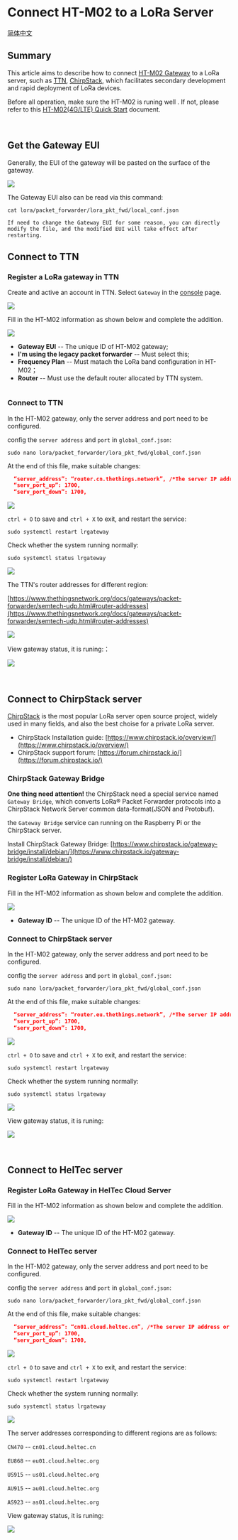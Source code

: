 # Connect HT-M02 to a LoRa Server
[简体中文](https://heltec-automation.readthedocs.io/zh_CN/latest/gateway/ht-m02_4g/connect_to_server.html)

## Summary

This article aims to describe how to connect [HT-M02 Gateway](https://heltec.org/project/ht-m02/) to a LoRa server, such as [TTN](https://www.thethingsnetwork.org/), [ChirpStack](https://www.chirpstack.io/), which facilitates secondary development and rapid deployment of LoRa devices.

Before all operation, make sure the HT-M02 is runing well . If not, please refer to this [HT-M02(4G/LTE) Quick Start](https://heltec-automation-docs.readthedocs.io/en/latest/gateway/ht-m02_4g/quick_start_4g.html) document.

&nbsp;

## Get the Gateway EUI

Generally, the EUI of the gateway will be pasted on the surface of the gateway.

![](img/connect_to_server/11.png)

The Gateway EUI also can be read via this command:

`cat lora/packet_forwarder/lora_pkt_fwd/local_conf.json`

```Tip:: 
If need to change the Gateway EUI for some reason, you can directly modify the file, and the modified EUI will take effect after restarting.
```



## Connect to TTN

### Register a LoRa gateway in TTN

Create and active an account in TTN. Select ```Gateway``` in the [console](https://console.thethingsnetwork.org/) page.

![](img/connect_to_server/03.png)

Fill in the HT-M02 information as shown below and complete the addition.

![](img/connect_to_server/04.png)

- **Gateway EUI** -- The unique ID of HT-M02 gateway;
- **I'm using the legacy packet forwarder** -- Must select this;
- **Frequency Plan** -- Must matach the LoRa band configuration in HT-M02；
- **Router** -- Must use the default router allocated by TTN system.

``` Tip:: That four points are the key to success connection with TTN.

```

### Connect to TTN

In the HT-M02 gateway, only the server address and port need to be configured.

config the `server address` and `port` in `global_conf.json`:

```shell
sudo nano lora/packet_forwarder/lora_pkt_fwd/global_conf.json
```

At the end of this file, make suitable changes:

```json
  “server_address”: “router.cn.thethings.network”, /*The server IP address or domain*/
  “serv_port_up”: 1700,
  “serv_port_down”: 1700,
```

![](img/connect_to_server/01.png)

`ctrl + O` to save and `ctrl + X` to exit, and restart the service:

```shell
sudo systemctl restart lrgateway
```

Check whether the system running normally:

```shell
sudo systemctl status lrgateway
```

![](img/connect_to_server/02.png)

The TTN's router addresses for different region:

[https://www.thethingsnetwork.org/docs/gateways/packet-forwarder/semtech-udp.html#router-addresses](https://www.thethingsnetwork.org/docs/gateways/packet-forwarder/semtech-udp.html#router-addresses)

![](img/connect_to_server/05.png)

View gateway status, it is runing:：

![](img/connect_to_server/06.png)

&nbsp;

## Connect to ChirpStack server

[ChirpStack](https://www.chirpstack.io/) is the most popular LoRa server open source project, widely used in many fields, and also the best choise for a private LoRa server.

- ChirpStack Installation guide: [https://www.chirpstack.io/overview/](https://www.chirpstack.io/overview/)
- ChirpStack support forum: [https://forum.chirpstack.io/](https://forum.chirpstack.io/)

### ChirpStack Gateway Bridge

**One thing need attention!** the ChirpStack need a special service named `Gateway Bridge`, which converts LoRa® Packet Forwarder protocols into a ChirpStack Network Server common data-format(JSON and Protobuf).

the `Gateway Bridge` service can running on the Raspberry Pi or the ChirpStack server.

Install ChirpStack Gateway Bridge: [https://www.chirpstack.io/gateway-bridge/install/debian/](https://www.chirpstack.io/gateway-bridge/install/debian/)

### Register LoRa Gateway in ChirpStack

Fill in the HT-M02 information as shown below and complete the addition.

![](img/connect_to_server/07.png)

- **Gateway ID** -- The unique ID of the HT-M02 gateway.

### Connect to ChirpStack server

In the HT-M02 gateway, only the server address and port need to be configured.

config the `server address` and `port` in `global_conf.json`:

```shell
sudo nano lora/packet_forwarder/lora_pkt_fwd/global_conf.json
```

At the end of this file, make suitable changes:

```json
  “server_address”: “router.eu.thethings.network”, /*The server IP address or domain*/
  “serv_port_up”: 1700,
  “serv_port_down”: 1700,
```

![](img/connect_to_server/01.png)

`ctrl + O` to save and `ctrl + X` to exit, and restart the service:

```shell
sudo systemctl restart lrgateway
```

Check whether the system running normally:

```shell
sudo systemctl status lrgateway
```

![](img/connect_to_server/02.png)

View gateway status, it is runing:

![](img/connect_to_server/08.png)

&nbsp;

## Connect to HelTec server

### Register LoRa Gateway in HelTec Cloud Server

Fill in the HT-M02 information as shown below and complete the addition.

![](img/connect_to_server/09.png)

- **Gateway ID** -- The unique ID of the HT-M02 gateway.

### Connect to HelTec server

In the HT-M02 gateway, only the server address and port need to be configured.

config the `server address` and `port` in `global_conf.json`:

```shell
sudo nano lora/packet_forwarder/lora_pkt_fwd/global_conf.json
```

At the end of this file, make suitable changes:

```json
  “server_address”: “cn01.cloud.heltec.cn”, /*The server IP address or domain*/
  “serv_port_up”: 1700,
  “serv_port_down”: 1700,
```

![](img/connect_to_server/01.png)

`ctrl + O` to save and `ctrl + X` to exit, and restart the service:

```shell
sudo systemctl restart lrgateway
```

Check whether the system running normally:

```shell
sudo systemctl status lrgateway
```

![](img/connect_to_server/02.png)

The server addresses corresponding to different regions are as follows:

`CN470` --  `cn01.cloud.heltec.cn`

`EU868` --  `eu01.cloud.heltec.org`

`US915` --  `us01.cloud.heltec.org`

`AU915` --  `au01.cloud.heltec.org`

`AS923` --  `as01.cloud.heltec.org`

View gateway status, it is runing:

![](img/connect_to_server/10.png)